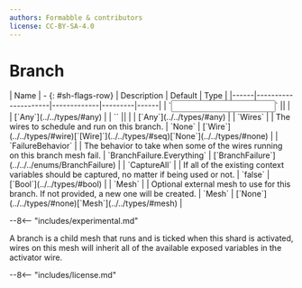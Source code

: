 ```yaml
---
authors: Formabble & contributors
license: CC-BY-SA-4.0
---
```



# Branch

<div class="sh-parameters" markdown="1">
| Name | - {: #sh-flags-row} | Description | Default | Type |
|------|---------------------|-------------|---------|------|
| `<input>` || | | [`Any`](../../types/#any) |
| `<output>` || | | [`Any`](../../types/#any) |
| `Wires` |  | The wires to schedule and run on this branch. | `None` | [`Wire`](../../types/#wire)[`[Wire]`](../../types/#seq)[`None`](../../types/#none) |
| `FailureBehavior` |  | The behavior to take when some of the wires running on this branch mesh fail. | `BranchFailure.Everything` | [`BranchFailure`](../../../enums/BranchFailure) |
| `CaptureAll` |  | If all of the existing context variables should be captured, no matter if being used or not. | `false` | [`Bool`](../../types/#bool) |
| `Mesh` |  | Optional external mesh to use for this branch. If not provided, a new one will be created. | `Mesh` | [`None`](../../types/#none)[`Mesh`](../../types/#mesh) |

</div>

--8<-- "includes/experimental.md"

A branch is a child mesh that runs and is ticked when this shard is activated, wires on this mesh will inherit all of the available exposed variables in the activator wire.

--8<-- "includes/license.md"

